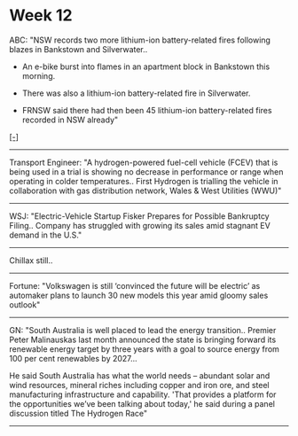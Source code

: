 # Week 12

ABC: "NSW records two more lithium-ion battery-related fires following
blazes in Bankstown and Silverwater..

- An e-bike burst into flames in an apartment block in Bankstown this morning.

- There was also a lithium-ion battery-related fire in Silverwater.

- FRNSW said there had then been 45 lithium-ion battery-related fires
  recorded in NSW already"

[[-]](https://www.abc.net.au/news/2024-03-14/new-south-wales-lithium-battery-related-fires/103585608)

---

Transport Engineer: "A hydrogen-powered fuel-cell vehicle (FCEV) that
is being used in a trial is showing no decrease in performance or
range when operating in colder temperatures.. First Hydrogen is
trialling the vehicle in collaboration with gas distribution network,
Wales & West Utilities (WWU)"

---

WSJ: "Electric-Vehicle Startup Fisker Prepares for Possible Bankruptcy
Filing.. Company has struggled with growing its sales amid stagnant
EV demand in the U.S."

---

Chillax still..

---

Fortune: "Volkswagen is still ‘convinced the future will be electric’
as automaker plans to launch 30 new models this year amid gloomy sales
outlook"

---

GN: "South Australia is well placed to lead the energy
transition.. Premier Peter Malinauskas last month announced the state
is bringing forward its renewable energy target by three years with a
goal to source energy from 100 per cent renewables by 2027...

He said South Australia has what the world needs – abundant solar and
wind resources, mineral riches including copper and iron ore, and
steel manufacturing infrastructure and capability. 'That provides a
platform for the opportunities we’ve been talking about today,' he
said during a panel discussion titled The Hydrogen Race"

---
